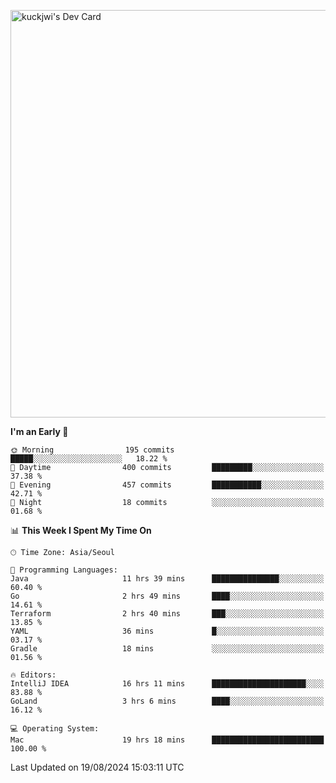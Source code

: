 <a href="https://app.daily.dev/kuckhwancho"><img src="https://api.daily.dev/devcards/v2/efef39c8028947428b3c0b486b9cd9b6.png?r=iz2&type=wide" width="652" alt="kuckjwi's Dev Card"/></a>

<!--START_SECTION:waka-->
**I'm an Early 🐤** 

```text
🌞 Morning                195 commits         █████░░░░░░░░░░░░░░░░░░░░   18.22 % 
🌆 Daytime                400 commits         █████████░░░░░░░░░░░░░░░░   37.38 % 
🌃 Evening                457 commits         ███████████░░░░░░░░░░░░░░   42.71 % 
🌙 Night                  18 commits          ░░░░░░░░░░░░░░░░░░░░░░░░░   01.68 % 
```


📊 **This Week I Spent My Time On** 

```text
🕑︎ Time Zone: Asia/Seoul

💬 Programming Languages: 
Java                     11 hrs 39 mins      ███████████████░░░░░░░░░░   60.40 % 
Go                       2 hrs 49 mins       ████░░░░░░░░░░░░░░░░░░░░░   14.61 % 
Terraform                2 hrs 40 mins       ███░░░░░░░░░░░░░░░░░░░░░░   13.85 % 
YAML                     36 mins             █░░░░░░░░░░░░░░░░░░░░░░░░   03.17 % 
Gradle                   18 mins             ░░░░░░░░░░░░░░░░░░░░░░░░░   01.56 % 

🔥 Editors: 
IntelliJ IDEA            16 hrs 11 mins      █████████████████████░░░░   83.88 % 
GoLand                   3 hrs 6 mins        ████░░░░░░░░░░░░░░░░░░░░░   16.12 % 

💻 Operating System: 
Mac                      19 hrs 18 mins      █████████████████████████   100.00 % 
```


 Last Updated on 19/08/2024 15:03:11 UTC
<!--END_SECTION:waka-->
